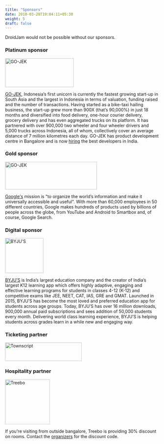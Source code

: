 ```yaml
---
title: "Sponsors"
date: 2018-03-28T19:04:11+05:30
weight: 5
draft: false
---
```


DroidJam would not be possible without our sponsors. 

### Platinum sponsor

<img alt="GO-JEK" src="/images/gojek.png" width="224" height="94" >

<a href="http://www.gojek.io/">GO-JEK</a>, Indonesia’s first unicorn is currently the fastest growing start-up in South Asia and the largest in Indonesia in terms of valuation, funding raised and the number of transactions. Having started as a bike-taxi hailing business, the start-up grew more than 900X (that’s 90,000%) in just 18 months and diversified into food delivery, one-hour courier delivery, grocery delivery and has even aggregated trucks on its platform. It has partnered with over 900,000 two wheeler and four wheeler drivers and 5,000 trucks across Indonesia, all of whom, collectively cover an average distance of 7 million kilometres each day. GO-JEK has product development centre in Bangalore and is now <a href="http://www.gojek.io/careers/">hiring</a> the best developers in India.

### Gold sponsor
<img alt="GO-JEK" src="/images/google.png" width="300" height="90" >

<a href="https://developers.google.com/">Google's</a> mission is "to organize the world’s information and make it universally accessible and useful". With more than 60,000 employees in 50 different countries, Google makes hundreds of products used by billions of people across the globe, from YouTube and Android to Smartbox and, of course, Google Search.

### Digital sponsor
<img alt="BYJU'S" src="/images/byjus.png" width="125" height="114" >

<a href="https://byjus.com/">BYJU’S</a> is India’s largest education company and the creator of India’s largest K12 learning app which offers highly adaptive, engaging and effective learning programs for students in classes 4-12 (K-12) and competitive exams like JEE, NEET, CAT, IAS, GRE and GMAT. Launched in 2015, BYJU’S has become the most loved and preferred education app for students across age groups. Today, BYJU’S has over 16 million downloads, 900,000 annual paid subscriptions and sees addition of 50,000 students every month. Delivering world class learning experience, BYJU’S is helping students across grades learn in a while new and engaging way.

### Ticketing partner
<img alt="Townscript" src="/images/townscript.png" width="250" height="60">

### Hospitality partner
<img alt="Treebo" src="/images/treebo.png" width="146" height="146">

If you're visiting from outside bangalore, Treebo is providing 30% discount on rooms. Contact the <a href="/#organizers">organizers</a> for the discount code.

